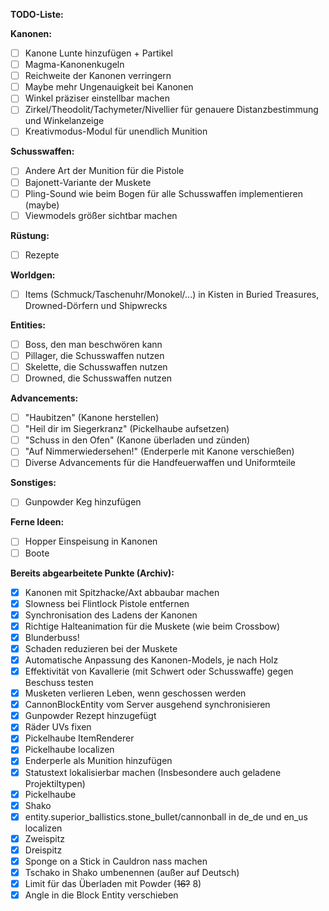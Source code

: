 **TODO-Liste:**

**Kanonen:** 
- [ ] Kanone Lunte hinzufügen + Partikel
- [ ] Magma-Kanonenkugeln
- [ ] Reichweite der Kanonen verringern  
- [ ] Maybe mehr Ungenauigkeit bei Kanonen
- [ ] Winkel präziser einstellbar machen
- [ ] Zirkel/Theodolit/Tachymeter/Nivellier für genauere Distanzbestimmung und Winkelanzeige
- [ ] Kreativmodus-Modul für unendlich Munition

**Schusswaffen:**
- [ ] Andere Art der Munition für die Pistole
- [ ] Bajonett-Variante der Muskete
- [ ] Pling-Sound wie beim Bogen für alle Schusswaffen implementieren (maybe)
- [ ] Viewmodels größer sichtbar machen

**Rüstung:**
- [ ] Rezepte

**Worldgen:** 
- [ ] Items (Schmuck/Taschenuhr/Monokel/...) in Kisten in Buried
      Treasures, Drowned-Dörfern und Shipwrecks

**Entities:** 
- [ ] Boss, den man beschwören kann
- [ ] Pillager, die Schusswaffen nutzen 
- [ ] Skelette, die Schusswaffen nutzen  
- [ ] Drowned, die Schusswaffen
      nutzen

**Advancements:**
- [ ] "Haubitzen" (Kanone herstellen)
- [ ] "Heil dir im Siegerkranz" (Pickelhaube aufsetzen)
- [ ] "Schuss in den Ofen" (Kanone überladen und zünden)
- [ ] "Auf Nimmerwiedersehen!" (Enderperle mit Kanone verschießen)
- [ ] Diverse Advancements für die Handfeuerwaffen und Uniformteile

**Sonstiges:** 
- [ ] Gunpowder Keg hinzufügen 

**Ferne Ideen:** 
- [ ] Hopper Einspeisung in Kanonen 
- [ ] Boote 

**Bereits abgearbeitete Punkte (Archiv):** 
- [x] Kanonen mit Spitzhacke/Axt abbaubar machen 
- [x] Slowness bei Flintlock Pistole entfernen 
- [x] Synchronisation des Ladens der Kanonen 
- [x] Richtige Halteanimation für die Muskete (wie beim Crossbow) 
- [x] Blunderbuss! 
- [x] Schaden reduzieren bei der Muskete 
- [x] Automatische Anpassung des Kanonen-Models, je nach Holz 
- [x] Effektivität von Kavallerie (mit Schwert oder Schusswaffe) gegen Beschuss testen 
- [x] Musketen verlieren Leben, wenn geschossen werden 
- [x] CannonBlockEntity vom Server ausgehend synchronisieren 
- [x] Gunpowder Rezept hinzugefügt
- [x] Räder UVs fixen 
- [x] Pickelhaube ItemRenderer
- [x] Pickelhaube localizen
- [x] Enderperle als Munition hinzufügen
- [x] Statustext lokalisierbar machen (Insbesondere auch geladene Projektiltypen)
- [x] Pickelhaube
- [x] Shako
- [x] entity.superior_ballistics.stone_bullet/cannonball in de_de und en_us localizen
- [x] Zweispitz
- [x] Dreispitz
- [x] Sponge on a Stick in Cauldron nass machen
- [x] Tschako in Shako umbenennen (außer auf Deutsch)
- [x] Limit für das Überladen mit Powder (~~16?~~ 8) 
- [x] Angle in die Block Entity verschieben
